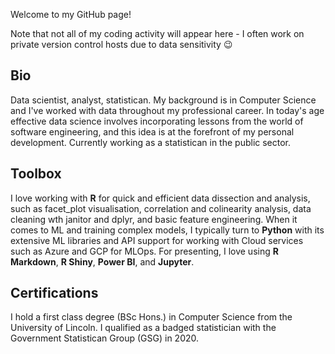 Welcome to my GitHub page!

Note that not all of my coding activity will appear here - I often work on private version control hosts due to data sensitivity 😉

## Bio
Data scientist, analyst, statistican. My background is in Computer Science and I've worked with data throughout my professional career. In today's age effective data science involves incorporating lessons from the world of software engineering, and this idea is at the forefront of my personal development. Currently working as a statistican in the public sector. 

## Toolbox 
I love working with **R** for quick and efficient data dissection and analysis, such as facet_plot visualisation, correlation and colinearity analysis, data cleaning wth janitor and dplyr, and basic feature engineering. When it comes to ML and training complex models, I typically turn to **Python** with its extensive ML libraries and API support for working with Cloud services such as Azure and GCP for MLOps. For presenting, I love using **R Markdown**, **R Shiny**, **Power BI**, and **Jupyter**.

## Certifications
I hold a first class degree (BSc Hons.) in Computer Science from the University of Lincoln.
I qualified as a badged statistician with the Government Statistican Group (GSG) in 2020.
<!--
**tdavies-dev/tdavies-dev** is a ✨ _special_ ✨ repository because its `README.md` (this file) appears on your GitHub profile.

Here are some ideas to get you started:

- 🔭 I’m currently working on ...
- 🌱 I’m currently learning ...
- 👯 I’m looking to collaborate on ...
- 🤔 I’m looking for help with ...
- 💬 Ask me about ...
- 📫 How to reach me: ...
- 😄 Pronouns: ...
- ⚡ Fun fact: ...
-->
